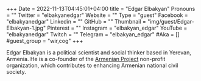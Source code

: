 +++
Date = 2022-11-13T04:45:01+04:00
title = "Edgar Elbakyan"
Pronouns = ""
Twitter = "elbakyanedgar"
Website = ""
Type = "guest"
Facebook = "elbakyanedgar"
Linkedin = ""
GitHub = ""
Thumbnail = "img/guest/Edgar-Elbakyan-1.jpg"
Pinterest = ""
Instagram = "elbakyan_edgar"
YouTube = "elbakyanedgar"
Twitch = ""
Telegram = "elbakyan_edgar"
#Aka = []
#guest_group = "wir,cog"
+++

Edgar Elbakyan is a political scientist and social thinker based in Yerevan, Armenia. He is a co-founder of the [Armenian Project](https://armenianproject.com/) non-profit organization, which contributes to enhancing Armenian national civil society.
